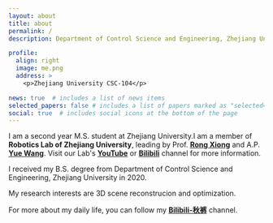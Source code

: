 ```yaml
---
layout: about
title: about
permalink: /
description: Department of Control Science and Engineering, Zhejiang University, China

profile:
  align: right
  image: me.png
  address: >
    <p>Zhejiang University CSC-104</p>

news: true  # includes a list of news items
selected_papers: false # includes a list of papers marked as "selected={true}"
social: true  # includes social icons at the bottom of the page
---
```


I am a second year M.S. student at Zhejiang University.I am a member of **Robotics Lab of Zhejiang University**, leading by Prof. **[Rong Xiong](https://person.zju.edu.cn/rongxiong)** and A.P. **[Yue Wang](https://ywang-zju.github.io)**. Visit our Lab's **[YouTube](https://www.youtube.com/channel/UCkGsUj95tueXDxf5JEhiYZQ)** or **[Bilibili](https://space.bilibili.com/544651460)** channel for more information. 

I received my B.S. degree from Department of Control Science and Engineering, Zhejiang University in 2020.

My research interests are 3D scene reconstrucion and optimization.

For more about my daily life, you can follow my **[Bilibili-秋裤](https://space.bilibili.com/430587061)** channel.